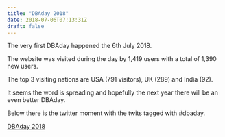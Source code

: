 ```yaml
---
title: "DBAday 2018"
date: 2018-07-06T07:13:31Z
draft: false
---
```


The very first DBAday happened the 6th July 2018.

The website was visited during the day by 1,419 users with a total of 1,390 new users.

The top 3 visiting nations are USA (791 visitors), UK (289) and India (92).

It seems the word is spreading and hopefully the next year there will be an even better DBAday.

Below there is the twitter moment with the twits tagged with #dbaday.

<a class="twitter-moment" href="https://twitter.com/i/moments/1014927654062034952?ref_src=twsrc%5Etfw">DBAday 2018</a> <script async src="https://platform.twitter.com/widgets.js" charset="utf-8"></script>
